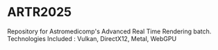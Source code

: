 # ARTR2025
Repository for Astromedicomp's Advanced Real Time Rendering batch.
Technologies Included : Vulkan, DirectX12, Metal, WebGPU
